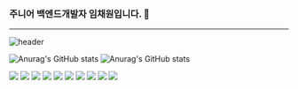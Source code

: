 ### 주니어 백엔드개발자 임채원입니다. 👋

---

![header](https://capsule-render.vercel.app/api?type=Waving)

![Anurag's GitHub stats](https://github-readme-stats.vercel.app/api/top-langs/?username=imchaewon&langs_count=8&theme=dark)
![Anurag's GitHub stats](https://github-readme-stats.vercel.app/api?username=imchaewon&show_icons=true&theme=radical)

<div>
<a href="javascript:"><img src="https://img.shields.io/badge/Java-007396?style=flat&logo=Java&logoColor=FC4C02"/></a>
<a href="javascript:"><img src="https://img.shields.io/badge/Oracle-F80000?style=flat&logo=Oracle&logoColor=fff"/></a>
<a href="javascript:"><img src="https://img.shields.io/badge/HTML5-E34F26?style=flat&logo=HTML5&logoColor=fff"/></a>
<a href="javascript:"><img src="https://img.shields.io/badge/CSS3-1572B6?style=flat&logo=CSS3&logoColor=CC6699"/></a>
<a href="javascript:"><img src="https://img.shields.io/badge/JavaScript-F7DF1E?style=flat&logo=JavaScript&logoColor=blueviolet"/></a>
<a href="javascript:"><img src="https://img.shields.io/badge/jQuery-0769AD?style=flat&logo=jQuery&logoColor=CC6699"/></a>
<a href="javascript:"><img src="https://img.shields.io/badge/Spring-6DB33F?style=flat&logo=Spring&logoColor=orange"/></a>
<a href="javascript:"><img src="https://img.shields.io/badge/SpringBoot-6DB33F?style=flat&logo=Spring Boot&logoColor=0079C1"/></a>
<a href="javascript:"><img src="https://img.shields.io/badge/Docker-2496ED?style=flat&logo=Docker&logoColor=fff"/></a>
<a href="javascript:"><img src="https://img.shields.io/badge/Ubuntu-E95420?style=flat&logo=Ubuntu&logoColor=fff"/></a>
  
  
</div>


<!--
**imchaewon/imchaewon** is a ✨ _special_ ✨ repository because its `README.md` (this file) appears on your GitHub profile.

Here are some ideas to get you started:

- 🔭 I’m currently working on ...
- 🌱 I’m currently learning ...
- 👯 I’m looking to collaborate on ...
- 🤔 I’m looking for help with ...
- 💬 Ask me about ...
- 📫 How to reach me: ...
- 😄 Pronouns: ...
- ⚡ Fun fact: ...
-->


